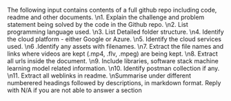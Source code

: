 The following input contains contents of a full github repo including code, readme and other documents. \n1. Explain the challenge and problem statement being solved by the code in the Github repo. \n2. List programming language used. \n3. List Detailed folder structure. \n4. Identify the cloud platform - either Google or Azure. \n5. Identify the cloud services used. \n6 .Identify any assets with filenames. \n7. Extract the file names and links where videos are kept (.mp4, .flv, .mpeg) are being kept. \n8. Extract all urls inside the document. \n9. Include libraries, software stack machine learning model related information. \n10. Identify postman collection if any. \n11. Extract all weblinks in readme. \nSummarise under different numberered headings followed by descriptions, in markdown format. Reply with N/A if you are not able to answer a section
